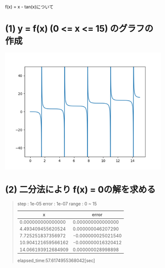 f(x) = x - tan(x)について

# (1) y = f(x) (0 <= x <= 15) のグラフの作成
![graph.png](graph.png)

# (2) 二分法により f(x) = 0の解を求める

> step  : 1e-05
> error : 1e-07
> range : 0 ~ 15
> 
> |   x                |   error            |
> |--------------------|--------------------|
> |   0.000000000000000|   0.000000000000000|
> |   4.493409455620524|   0.000000046207290|
> |   7.725251837356972|  -0.000000025021540|
> |  10.904121659566162|  -0.000000016320412|
> |  14.066193912684909|   0.000000028998898|
> 
> elapsed_time:57.6174955368042[sec]

